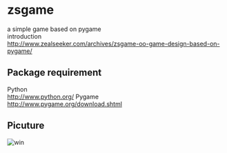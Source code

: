 # zsgame
a simple game based on pygame  
introduction  
http://www.zealseeker.com/archives/zsgame-oo-game-design-based-on-pygame/

## Package requirement
Python   
http://www.python.org/
Pygame  
http://www.pygame.org/download.shtml

## Picuture
![win](http://7xkr9z.com1.z0.glb.clouddn.com/blog_zsgame_win.png)
